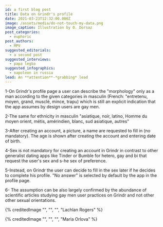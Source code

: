 ```yaml
---
id: a first blog post
title: Data on Grindr's profile
date: 2021-03-23T12:32:00.000Z
image: /assets/media/do-not-touch-my-data.png
image_caption: Illustration by O. Dorsaz
post_categories:
  - euphoric
post_authors:
  - MPV
suggested_editorials:
  - a second post
suggested_interviews:
  - papa legba
suggested_infographics:
  - napoleon in russia
lead: An **attention**-*grabbing* lead
---
```

1-On Grindr's profile page a user can describe the "morphology" only as a man according to the given categories in masculin (French: "entretenu, moyen, grand, musclé, mince, trapu) which is still an explicit indication that the app assumes by design users are gay men.

2-The same for ethnicity in masculin "asiatique, noir, latino, Homme du moyen orient, métis, amérindien, blanc, sud asiatique, autres"

3-After creating an account, a picture, a name are requested to fill in (no mandatory). The age is shown after creating the account and entering date of birth.

4-Sex is not mandatory for creating an account in Grindr in contrast to other generalist dating apps like Tinder or Bumble for hetero, gay and bi that request the user's sex and s-he sex of preference.

5-Instead, on Grindr the user can decide to fill in the sex later if he decides to complete his profile. "No answer" is selected by default by the app in the profile page.

6- The assumption can be also largely confirmed by the abundance of scientific articles studying gay men user practices on Grindr and not other other sexual orientations.

{% creditedImage "", "", "", "Lachlan Rogers" %}

{% creditedImage "", "", "", "Maria Orlova" %}
